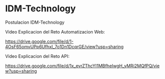 # IDM-Technology
Postulacion IDM-Technology

Video Explicacion del Reto Automatizacion Web:

https://drive.google.com/file/d/1-4OsF65omvUPp6UfhxI_7o1Dn1DcqrGE/view?usp=sharing

Video Explicacion del Reto API:

https://drive.google.com/file/d/1x_evrZThcYI1MBfheIwgH_yMRi2MQfPQ/view?usp=sharing


